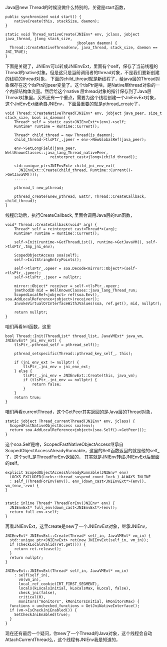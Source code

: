 

Java层new Thread的时候没做什么特别的，关键是start函数，

```
public synchronized void start() {
    nativeCreate(this, stackSize, daemon);
}
```

```
static void Thread_nativeCreate(JNIEnv* env, jclass, jobject java_thread, jlong stack_size,
                                jboolean daemon) {
  Thread::CreateNativeThread(env, java_thread, stack_size, daemon == JNI_TRUE);
}
```

下面是关键了，JNIEnv可以转成JNIEnvExt，里面有个self，保存了当前线程的Thread的native对象。但是这只是当前调用者的thread对象，不是我们要新创建的线程的thread对象，
下面的child_thread就是新线程了，给java层的Thread对象保存在这个tlsPtr的jpeer变量了。这个tlsPtr是啥，是Native层thread对象的一个内部结构体变量。然后给这个native
层thread对象的指针保存到了Java层Thread对象里。另外还有一个重点，需要为这个线程创建一个JniEnvExt对象，这个JniEnvExt继承自JNIEnv，
下面最重要的就是pthread_create了，
```
void Thread::CreateNativeThread(JNIEnv* env, jobject java_peer, size_t stack_size, bool is_daemon) {
    Thread* self = static_cast<JNIEnvExt*>(env)->self;
    Runtime* runtime = Runtime::Current();

    Thread* child_thread = new Thread(is_daemon);
    child_thread->tlsPtr_.jpeer = env->NewGlobalRef(java_peer);

    env->SetLongField(java_peer, WellKnownClasses::java_lang_Thread_nativePeer,
                    reinterpret_cast<jlong>(child_thread));

    std::unique_ptr<JNIEnvExt> child_jni_env_ext(
      JNIEnvExt::Create(child_thread, Runtime::Current()->GetJavaVM()));
    ......

    pthread_t new_pthread;
    
    pthread_create(&new_pthread, &attr, Thread::CreateCallback, child_thread);
}
```

线程启动后，执行CreateCallback, 里面会调用Java层的run函数，

```
void* Thread::CreateCallback(void* arg) {
    Thread* self = reinterpret_cast<Thread*>(arg);
    Runtime* runtime = Runtime::Current();

    self->Init(runtime->GetThreadList(), runtime->GetJavaVM(), self->tlsPtr_.tmp_jni_env);
  
    ScopedObjectAccess soa(self);
    self->InitStringEntryPoints();

    self->tlsPtr_.opeer = soa.Decode<mirror::Object*>(self->tlsPtr_.jpeer);
    self->tlsPtr_.jpeer = nullptr;

    mirror::Object* receiver = self->tlsPtr_.opeer;
    jmethodID mid = WellKnownClasses::java_lang_Thread_run;
    ScopedLocalRef<jobject> ref(soa.Env(), soa.AddLocalReference<jobject>(receiver));
    InvokeVirtualOrInterfaceWithJValues(soa, ref.get(), mid, nullptr);

    return nullptr;
}
```

咱们再看Init函数，这里

```
bool Thread::Init(ThreadList* thread_list, JavaVMExt* java_vm, JNIEnvExt* jni_env_ext) {
    tlsPtr_.pthread_self = pthread_self();

    pthread_setspecific(Thread::pthread_key_self_, this);

    if (jni_env_ext != nullptr) {
        tlsPtr_.jni_env = jni_env_ext;
    } else {
        tlsPtr_.jni_env = JNIEnvExt::Create(this, java_vm);
        if (tlsPtr_.jni_env == nullptr) {
            return false;
        }
    }
    return true;
}
```

咱们再看currentThread，这个GetPeer其实返回的是Java层的Thread对象，

```
static jobject Thread_currentThread(JNIEnv* env, jclass) {
  ScopedFastNativeObjectAccess soa(env);
  return soa.AddLocalReference<jobject>(soa.Self()->GetPeer());
}
```

这个soa.Self是啥，ScopedFastNativeObjectAccess继承自ScopedObjectAccessAlreadyRunnable，这里的Self函数返回的就是他的self_了，这个self_是ThreadForEnv返回的，
其实就是JNIEnv转成JNIEnvExt后里面的self。

```
explicit ScopedObjectAccessAlreadyRunnable(JNIEnv* env)
  LOCKS_EXCLUDED(Locks::thread_suspend_count_lock_) ALWAYS_INLINE
  : self_(ThreadForEnv(env)), env_(down_cast<JNIEnvExt*>(env)), vm_(env_->vm) {
}


static inline Thread* ThreadForEnv(JNIEnv* env) {
  JNIEnvExt* full_env(down_cast<JNIEnvExt*>(env));
  return full_env->self;
}
```

再看JNIEnvExt，这里create是new了一个JNIEnvExt对象，继承JNIEnv，
```
JNIEnvExt* JNIEnvExt::Create(Thread* self_in, JavaVMExt* vm_in) {
  std::unique_ptr<JNIEnvExt> ret(new JNIEnvExt(self_in, vm_in));
  if (CheckLocalsValid(ret.get())) {
    return ret.release();
  }
  return nullptr;
}

JNIEnvExt::JNIEnvExt(Thread* self_in, JavaVMExt* vm_in)
    : self(self_in),
      vm(vm_in),
      local_ref_cookie(IRT_FIRST_SEGMENT),
      locals(kLocalsInitial, kLocalsMax, kLocal, false),
      check_jni(false),
      critical(0),
      monitors("monitors", kMonitorsInitial, kMonitorsMax) {
  functions = unchecked_functions = GetJniNativeInterface();
  if (vm->IsCheckJniEnabled()) {
    SetCheckJniEnabled(true);
  }
}
```

现在还有最后一个疑问，你new了一个Thread的Java对象，这个线程会自动AttachCurrentThread么，这个线程有JNIEnv我是知道的，
